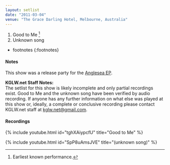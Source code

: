 ```yaml
---
layout: setlist
date: "2011-03-04"
venue: "The Grace Darling Hotel, Melbourne, Australia"
---
```


 1. Good to Me
    [^1]
 2. Unknown song

<!--snippet-->
* footnotes
{:footnotes}

[^1]: Earliest known performance.


#### Notes

This show was a release party for the [Anglesea EP](/releases/angelsea).

**KGLW.net Staff Notes:**  
The setlist for this show is likely incomplete and only partial recordings exist. Good to Me and the unknown song have been verified by audio recording. If anyone has any further information on what else was played at this show or, ideally, a complete or conclusive recording please contact KGLW.net staff at [kglw.net@gmail.com](email:kglw.net@gmail.com).

#### Recordings

{% include youtube.html id="tghXAiypcfU" title="Good to Me" %}

{% include youtube.html id="SpP8uAmsJVE" title="(unknown song)" %}
